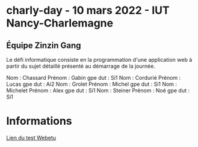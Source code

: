 # charly-day - 10 mars 2022 - IUT Nancy-Charlemagne

## Équipe Zinzin Gang

Le défi informatique consiste en la programmation d'une application web à partir du sujet détaillé présenté au démarrage de la journée.

Nom	: Chassard			Prénom :	Gabin	  	gpe dut : Si1
Nom	: Cordurié			Prénom :	Lucas	  	gpe dut : Ai2
Nom	: Grolet		  	Prénom :	Michel		gpe dut : Si1
Nom	: Michelet			Prénom :	Alex			gpe dut : Si1
Nom	: Steiner		  	Prénom :	Noé		  	gpe dut : Si1

# Informations

[Lien du test Webetu](https://webetu.iutnc.univ-lorraine.fr/~grolet4u/charly-day/)
